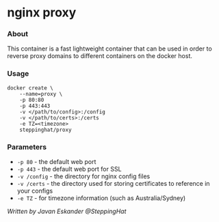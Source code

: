 nginx proxy
===========

### About

This container is a fast lightweight container that can be used in order to reverse proxy domains to different containers on the docker host.

### Usage

    docker create \
        --name=proxy \
        -p 80:80
        -p 443:443
        -v </path/to/config>:/config
        -v </path/to/certs>:/certs
        -e TZ=<timezone>
        steppinghat/proxy

### Parameters

- `-p 80` - the default web port
- `-p 443` - the default web port for SSL
- `-v /config` - the directory for nginx config files
- `-v /certs` - the directory used for storing certificates to reference in your configs
- `-e TZ` - for timezone information (such as Australia/Sydney)

_Written by Javan Eskander @SteppingHat_
